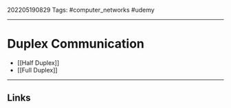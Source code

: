 202205190829
Tags: #computer_networks #udemy

---

# Duplex Communication
- [[Half Duplex]]
- [[Full Duplex]]

---
## Links